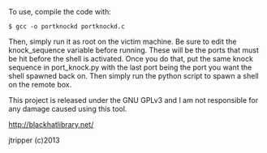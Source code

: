 To use, compile the code with:

```
$ gcc -o portknockd portknockd.c
```

Then, simply run it as root on the victim machine. Be sure to edit the knock_sequence variable before running. These will be the ports that must be hit before the shell is activated. Once you do that, put the same knock sequence in port\_knock.py with the last port being the port you want the shell spawned back on. Then simply run the python script to spawn a shell on the remote box.

This project is released under the GNU GPLv3 and I am not responsible for any damage caused using this tool.

http://blackhatlibrary.net/

jtripper (c)2013
